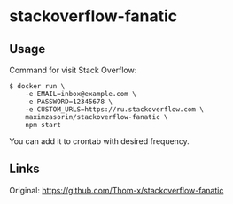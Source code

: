 # stackoverflow-fanatic

## Usage

Command for visit Stack Overflow:

```
$ docker run \
	-e EMAIL=inbox@example.com \
	-e PASSWORD=12345678 \
	-e CUSTOM_URLS=https://ru.stackoverflow.com \
	maximzasorin/stackoverflow-fanatic \
	npm start
```

You can add it to crontab with desired frequency.

## Links

Original: https://github.com/Thom-x/stackoverflow-fanatic